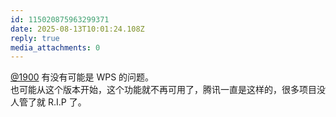 ```yaml
---
id: 115020875963299371
date: 2025-08-13T10:01:24.108Z
reply: true
media_attachments: 0
---
```


[@1900](https://social.1900.live/@1900) 有没有可能是 WPS 的问题。  
也可能从这个版本开始，这个功能就不再可用了，腾讯一直是这样的，很多项目没人管了就 R.I.P 了。

